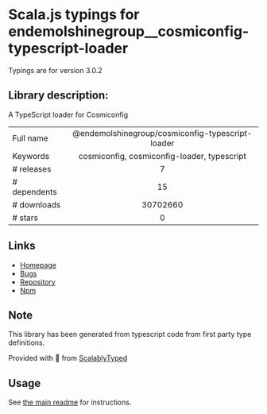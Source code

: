 
# Scala.js typings for endemolshinegroup__cosmiconfig-typescript-loader

Typings are for version 3.0.2

## Library description:
A TypeScript loader for Cosmiconfig

|                    |                 |
| ------------------ | :-------------: |
| Full name          | @endemolshinegroup/cosmiconfig-typescript-loader |
| Keywords           | cosmiconfig, cosmiconfig-loader, typescript |
| # releases         | 7 |
| # dependents       | 15 |
| # downloads        | 30702660 |
| # stars            | 0 |

## Links
- [Homepage](https://github.com/EndemolShineGroup/cosmiconfig-typescript-loader)
- [Bugs](https://github.com/EndemolShineGroup/cosmiconfig-typescript-loader/issues)
- [Repository](https://github.com/EndemolShineGroup/cosmiconfig-typescript-loader)
- [Npm](https://www.npmjs.com/package/%40endemolshinegroup%2Fcosmiconfig-typescript-loader)
    


## Note
This library has been generated from typescript code from first party type definitions.

Provided with :purple_heart: from [ScalablyTyped](https://github.com/oyvindberg/ScalablyTyped)

## Usage
See [the main readme](../../readme.md) for instructions.


